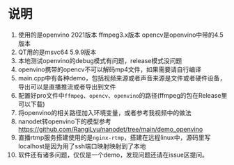 # 说明

1. 使用的是openvino 2021版本 ffmpeg3.x版本 opencv是openvino中带的4.5版本
2. QT用的是msvc64 5.9.9版本
3. 本地测试openvino的debug模式有问题，release模式没问题
4. openvino携带的opencv不可以解码mp4文件，如果需要请自行编译
5. main.cpp中有各种demo，包括视频来源或者声音来源是文件或者硬件设备，导出可以是直播推流或者导出到文件
6. 配置好pro文件中`ffmpeg`、`opencv`、`openvino`的路径(ffmpeg的包在Release里可以下载)
7. 将openvino的相关路径加入环境变量，或者参考我视频中的做法
8. nanodet转openvino下的模型参考 https://github.com/RangiLyu/nanodet/tree/main/demo_openvino
9. 直播rtmp服务搭建使用的是`nginx-rtmp`，搭建在远程linux中，源码里写localhost是因为用了ssh端口映射映射到了本地
10. 软件还有诸多问题，仅仅是一个demo，发现问题还请在issue区提问。

